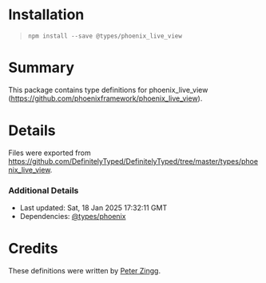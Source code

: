# Installation
> `npm install --save @types/phoenix_live_view`

# Summary
This package contains type definitions for phoenix_live_view (https://github.com/phoenixframework/phoenix_live_view).

# Details
Files were exported from https://github.com/DefinitelyTyped/DefinitelyTyped/tree/master/types/phoenix_live_view.

### Additional Details
 * Last updated: Sat, 18 Jan 2025 17:32:11 GMT
 * Dependencies: [@types/phoenix](https://npmjs.com/package/@types/phoenix)

# Credits
These definitions were written by [Peter Zingg](https://github.com/pzingg).
